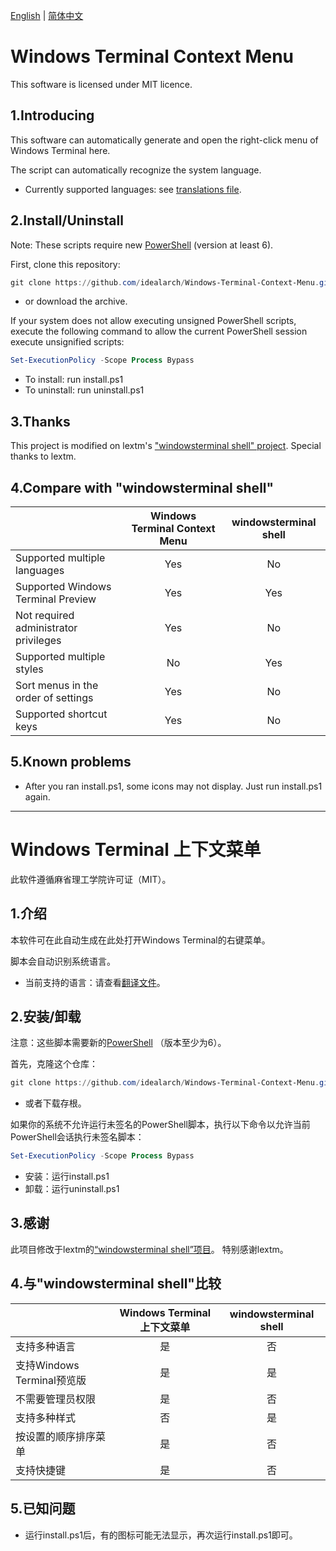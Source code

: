 [English](#English) | [简体中文](#Chinese)

# <div id="English">Windows Terminal Context Menu</div>

This software is licensed under MIT licence.

## 1.Introducing

This software can automatically generate and open the right-click menu of Windows Terminal here.

The script can automatically recognize the system language.

- Currently supported languages: see [translations file](translations.ini).

## 2.Install/Uninstall

Note: These scripts require new [PowerShell](https://github.com/PowerShell/PowerShell) (version at least 6).

First, clone this repository:

```powershell
git clone https://github.com/idealarch/Windows-Terminal-Context-Menu.git
```

- or download the archive.

If your system does not allow executing unsigned PowerShell scripts, execute the following command to allow the current PowerShell session execute unsignified scripts:

```powershell
Set-ExecutionPolicy -Scope Process Bypass
```

- To install: run install.ps1
- To uninstall: run uninstall.ps1

## 3.Thanks

This project is modified on lextm's ["windowsterminal shell" project](https://github.com/lextm/windowsterminal-shell).
Special thanks to lextm.

## 4.Compare with "windowsterminal shell"

| | Windows Terminal Context Menu | windowsterminal shell |
| :- | :-: | :-: |
| Supported multiple languages | Yes | No |
| Supported Windows Terminal Preview | Yes | Yes |
| Not required administrator privileges | Yes | No |
| Supported multiple styles | No | Yes |
| Sort menus in the order of settings | Yes | No |
| Supported shortcut keys | Yes | No |

## 5.Known problems

- After you ran install.ps1, some icons may not display. Just run install.ps1 again.

---

# <div id="Chinese">Windows Terminal 上下文菜单</div>

此软件遵循麻省理工学院许可证（MIT）。

## 1.介绍

本软件可在此自动生成在此处打开Windows Terminal的右键菜单。

脚本会自动识别系统语言。

- 当前支持的语言：请查看[翻译文件](translations.ini)。

## 2.安装/卸载

注意：这些脚本需要新的[PowerShell](https://github.com/PowerShell/PowerShell) （版本至少为6）。

首先，克隆这个仓库：

```powershell
git clone https://github.com/idealarch/Windows-Terminal-Context-Menu.git
```

- 或者下载存根。

如果你的系统不允许运行未签名的PowerShell脚本，执行以下命令以允许当前PowerShell会话执行未签名脚本：

```powershell
Set-ExecutionPolicy -Scope Process Bypass
```

- 安装：运行install.ps1
- 卸载：运行uninstall.ps1

## 3.感谢

此项目修改于lextm的[“windowsterminal shell”项目](https://github.com/lextm/windowsterminal-shell)。
特别感谢lextm。

## 4.与"windowsterminal shell"比较

| | Windows Terminal 上下文菜单 | windowsterminal shell |
| :- | :-: | :-: |
| 支持多种语言 | 是 | 否 |
| 支持Windows Terminal预览版 | 是 | 是 |
| 不需要管理员权限 | 是 | 否 |
| 支持多种样式 | 否 | 是 |
| 按设置的顺序排序菜单 | 是 | 否 |
| 支持快捷键 | 是 | 否 |

## 5.已知问题

- 运行install.ps1后，有的图标可能无法显示，再次运行install.ps1即可。
